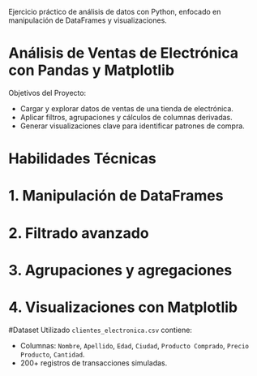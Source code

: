 
Ejercicio práctico de análisis de datos con Python, enfocado en manipulación de DataFrames y visualizaciones.

# Análisis de Ventas de Electrónica con Pandas y Matplotlib
Objetivos del Proyecto:
- Cargar y explorar datos de ventas de una tienda de electrónica.
- Aplicar filtros, agrupaciones y cálculos de columnas derivadas.
- Generar visualizaciones clave para identificar patrones de compra.

# Habilidades Técnicas
# 1. Manipulación de DataFrames
# 2. Filtrado avanzado
# 3. Agrupaciones y agregaciones
# 4. Visualizaciones con Matplotlib

#Dataset Utilizado
`clientes_electronica.csv` contiene:
- Columnas: `Nombre`, `Apellido`, `Edad`, `Ciudad`, `Producto Comprado`, `Precio Producto`, `Cantidad`.
- 200+ registros de transacciones simuladas.


